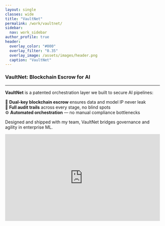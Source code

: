```yaml
---
layout: single
classes: wide
title: "VaultNet"
permalink: /work/vaultnet/
sidebar:
  nav: work_sidebar
author_profile: true
header:
  overlay_color: "#000"
  overlay_filter: "0.35"
  overlay_image: /assets/images/header.png
  caption: "VaultNet"
---
```


### VaultNet: Blockchain Escrow for AI
---

**VaultNet** is a patented orchestration layer we built to secure AI pipelines:

🔐 **Dual-key blockchain escrow** ensures data and model IP never leak  
📜 **Full audit trails** across every stage, no blind spots  
⚙️ **Automated orchestration** — no manual compliance bottlenecks  

Designed and shipped with my team, VaultNet bridges governance and agility in enterprise ML.

<div style="position:relative;padding-bottom:56.25%;height:0;overflow:hidden;max-width:100%">
  <iframe src="https://www.youtube.com/embed/kXoxLXhi7BI"
          frameborder="0" allowfullscreen
          style="position:absolute;top:0;left:0;width:100%;height:100%">
  </iframe>
</div>
